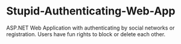 # Stupid-Authenticating-Web-App
ASP.NET Web Application with authenticating by social networks or registration. Users have fun rights to block or delete each other.
